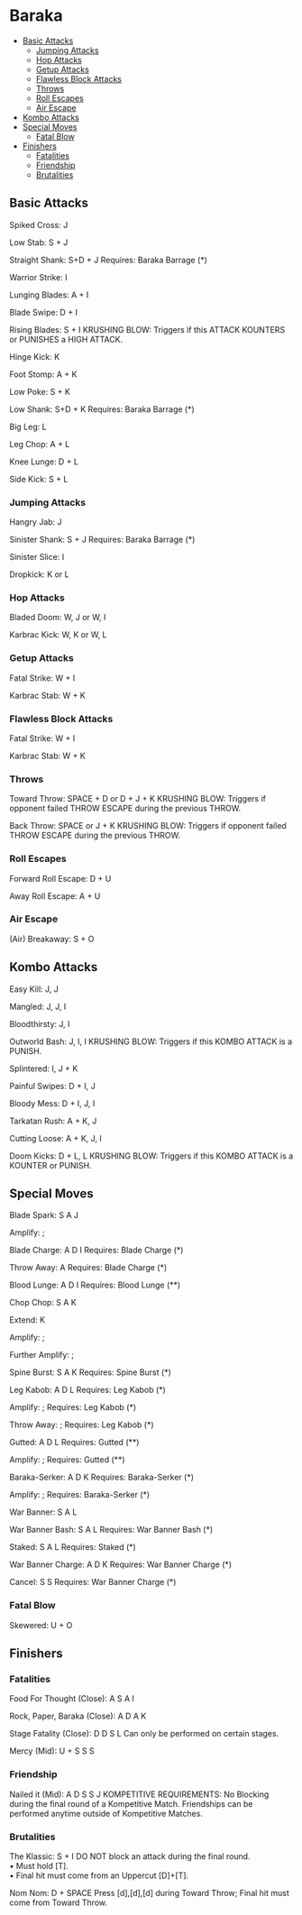 # Baraka
* [Basic Attacks](#basicattacks)
	* [Jumping Attacks](#jumpingattacks)
	* [Hop Attacks](#hopattacks)
	* [Getup Attacks](#getupattacks)
	* [Flawless Block Attacks](#flawlessblockattacks)
	* [Throws](#throws)
	* [Roll Escapes](#rollescapes)
	* [Air Escape](#airescape)
* [Kombo Attacks](#komboattacks)
* [Special Moves](#specialmoves)
	* [Fatal Blow](#fatalblow)
* [Finishers](#finishers)
	* [Fatalities](#fatalities)
	* [Friendship](#friendship)
	* [Brutalities](#brutalities)


## Basic Attacks
Spiked Cross: J

Low Stab: S + J

Straight Shank: S+D + J
Requires: Baraka Barrage (*)

Warrior Strike: I

Lunging Blades: A + I

Blade Swipe: D + I

Rising Blades: S + I
KRUSHING BLOW: Triggers if this ATTACK KOUNTERS or PUNISHES a HIGH ATTACK.

Hinge Kick: K

Foot Stomp: A + K

Low Poke: S + K

Low Shank: S+D + K
Requires: Baraka Barrage (*)

Big Leg: L

Leg Chop: A + L

Knee Lunge: D + L

Side Kick: S + L


### Jumping Attacks
Hangry Jab: J

Sinister Shank: S + J
Requires: Baraka Barrage (*)

Sinister Slice: I

Dropkick: K or L


### Hop Attacks
Bladed Doom: W, J or W, I

Karbrac Kick: W, K or W, L


### Getup Attacks
Fatal Strike: W + I

Karbrac Stab: W + K


### Flawless Block Attacks
Fatal Strike: W + I

Karbrac Stab: W + K


### Throws
Toward Throw: SPACE + D or  D + J + K
KRUSHING BLOW: Triggers if opponent failed THROW ESCAPE during the previous THROW.

Back Throw: SPACE or J + K
KRUSHING BLOW: Triggers if opponent failed THROW ESCAPE during the previous THROW.


### Roll Escapes
Forward Roll Escape: D + U

Away Roll Escape: A + U


### Air Escape
(Air) Breakaway: S + O



## Kombo Attacks
Easy Kill: J, J

Mangled: J, J, I

Bloodthirsty: J, I

Outworld Bash: J, I, I
KRUSHING BLOW: Triggers if this KOMBO ATTACK is a PUNISH.

Splintered: I, J + K

Painful Swipes: D + I, J

Bloody Mess: D + I, J, I

Tarkatan Rush: A + K, J

Cutting Loose: A + K, J, I

Doom Kicks: D + L, L
KRUSHING BLOW: Triggers if this KOMBO ATTACK is a KOUNTER or PUNISH.



## Special Moves
Blade Spark: S A J

Amplify: ;

Blade Charge: A D I
Requires: Blade Charge (*)

Throw Away: A
Requires: Blade Charge (*)

Blood Lunge: A D I
Requires: Blood Lunge (**)

Chop Chop: S A K

Extend: K

Amplify: ;

Further Amplify: ;

Spine Burst: S A K
Requires: Spine Burst (*)

Leg Kabob: A D L
Requires: Leg Kabob (*)

Amplify: ;
Requires: Leg Kabob (*)

Throw Away: ;
Requires: Leg Kabob (*)

Gutted: A D L
Requires: Gutted (**)

Amplify: ;
Requires: Gutted (**)

Baraka-Serker: A D K
Requires: Baraka-Serker (*)

Amplify: ;
Requires: Baraka-Serker (*)

War Banner: S A L

War Banner Bash: S A L
Requires: War Banner Bash (*)

Staked: S A L
Requires: Staked (*)

War Banner Charge: A D K
Requires: War Banner Charge (*)

Cancel: S S
Requires: War Banner Charge (*)


### Fatal Blow
Skewered: U + O



## Finishers

### Fatalities
Food For Thought (Close): A S A I

Rock, Paper, Baraka (Close): A D A K

Stage Fatality (Close): D D S L
Can only be performed on certain stages.

Mercy (Mid): U + S S S


### Friendship
Nailed it (Mid): A D S S J
KOMPETITIVE REQUIREMENTS: No Blocking during the final round of a Kompetitive Match. Friendships can be performed anytime outside of Kompetitive Matches.


### Brutalities
The Klassic: S + I
DO NOT block an attack during the final round.<br>&bull; Must hold [T].<br>&bull; Final hit must come from an Uppercut [D]+[T].

Nom Nom: D + SPACE
Press [d],[d],[d] during Toward Throw; Final hit must come from Toward Throw.

